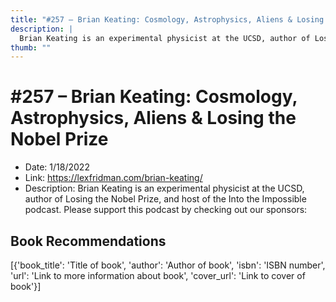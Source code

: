 ```yaml
---
title: "#257 – Brian Keating: Cosmology, Astrophysics, Aliens & Losing the Nobel Prize"
description: |
  Brian Keating is an experimental physicist at the UCSD, author of Losing the Nobel Prize, and host of the Into the Impossible podcast. Please support this podcast by checking out our sponsors:"
thumb: ""
---
```


# #257 – Brian Keating: Cosmology, Astrophysics, Aliens & Losing the Nobel Prize

  - Date: 1/18/2022
  - Link: https://lexfridman.com/brian-keating/
  - Description: Brian Keating is an experimental physicist at the UCSD, author of Losing the Nobel Prize, and host of the Into the Impossible podcast. Please support this podcast by checking out our sponsors:

## Book Recommendations

[{'book_title': 'Title of book', 'author': 'Author of book', 'isbn': 'ISBN number', 'url': 'Link to more information about book', 'cover_url': 'Link to cover of book'}]